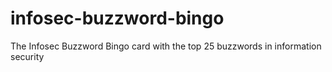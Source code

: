 # infosec-buzzword-bingo
The Infosec Buzzword Bingo card with the top 25 buzzwords in information security
